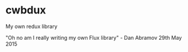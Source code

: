 # cwbdux
My own redux library

"Oh no am I really writing my own Flux library" - Dan Abramov 29th May 2015
